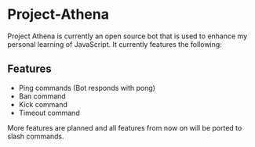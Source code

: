 # Project-Athena

Project Athena is currently an open source bot that is used to enhance my personal learning of JavaScript.
It currently features the following: 

## Features

- Ping commands (Bot responds with pong)
- Ban command
- Kick command
- Timeout command


More features are planned and all features from now on will be ported to slash commands.

